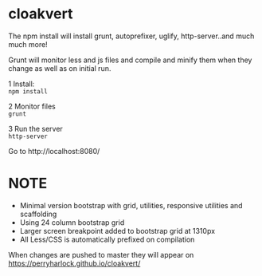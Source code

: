 # cloakvert  

The npm install will install grunt, autoprefixer, uglify, http-server..and much much more!  

Grunt will monitor less and js files and compile and minify them when they change as well as on initial run.

1 Install:  
`npm install`

2 Monitor files  
`grunt`  

3 Run the server  
`http-server`  

Go to http://localhost:8080/


NOTE
====

- Minimal version bootstrap with grid, utilities, responsive utilities and scaffolding
- Using 24 column bootstrap grid
- Larger screen breakpoint added to bootstrap grid at 1310px
- All Less/CSS is automatically prefixed on compilation  

When changes are pushed to master they will appear on  
https://perryharlock.github.io/cloakvert/

